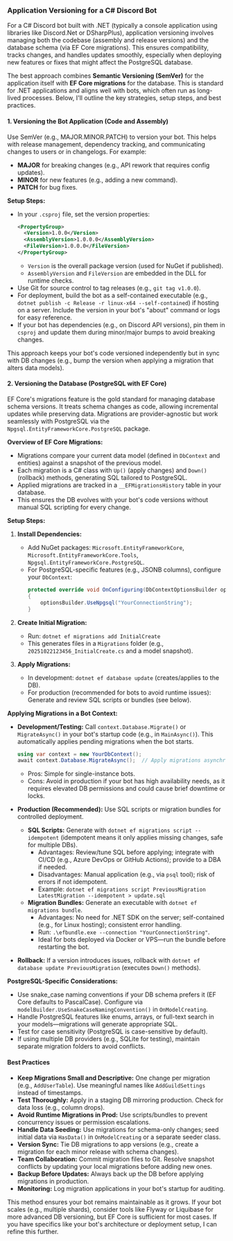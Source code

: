 ### Application Versioning for a C# Discord Bot

For a C# Discord bot built with .NET (typically a console application using libraries like Discord.Net or DSharpPlus), application versioning involves managing both the codebase (assembly and release versions) and the database schema (via EF Core migrations). This ensures compatibility, tracks changes, and handles updates smoothly, especially when deploying new features or fixes that might affect the PostgreSQL database.

The best approach combines **Semantic Versioning (SemVer)** for the application itself with **EF Core migrations** for the database. This is standard for .NET applications and aligns well with bots, which often run as long-lived processes. Below, I'll outline the key strategies, setup steps, and best practices.

#### 1. Versioning the Bot Application (Code and Assembly)
Use SemVer (e.g., MAJOR.MINOR.PATCH) to version your bot. This helps with release management, dependency tracking, and communicating changes to users or in changelogs. For example:
- **MAJOR** for breaking changes (e.g., API rework that requires config updates).
- **MINOR** for new features (e.g., adding a new command).
- **PATCH** for bug fixes.

**Setup Steps:**
- In your `.csproj` file, set the version properties:
  ```xml
  <PropertyGroup>
    <Version>1.0.0</Version>
    <AssemblyVersion>1.0.0.0</AssemblyVersion>
    <FileVersion>1.0.0.0</FileVersion>
  </PropertyGroup>
  ```
  - `Version` is the overall package version (used for NuGet if published).
  - `AssemblyVersion` and `FileVersion` are embedded in the DLL for runtime checks.
- Use Git for source control to tag releases (e.g., `git tag v1.0.0`).
- For deployment, build the bot as a self-contained executable (e.g., `dotnet publish -c Release -r linux-x64 --self-contained`) if hosting on a server. Include the version in your bot's "about" command or logs for easy reference.
- If your bot has dependencies (e.g., on Discord API versions), pin them in `csproj` and update them during minor/major bumps to avoid breaking changes.

This approach keeps your bot's code versioned independently but in sync with DB changes (e.g., bump the version when applying a migration that alters data models).

#### 2. Versioning the Database (PostgreSQL with EF Core)
EF Core's migrations feature is the gold standard for managing database schema versions. It treats schema changes as code, allowing incremental updates while preserving data. Migrations are provider-agnostic but work seamlessly with PostgreSQL via the `Npgsql.EntityFrameworkCore.PostgreSQL` package.

**Overview of EF Core Migrations:**
- Migrations compare your current data model (defined in `DbContext` and entities) against a snapshot of the previous model.
- Each migration is a C# class with `Up()` (apply changes) and `Down()` (rollback) methods, generating SQL tailored to PostgreSQL.
- Applied migrations are tracked in a `__EFMigrationsHistory` table in your database.
- This ensures the DB evolves with your bot's code versions without manual SQL scripting for every change.

**Setup Steps:**
1. **Install Dependencies:**
   - Add NuGet packages: `Microsoft.EntityFrameworkCore`, `Microsoft.EntityFrameworkCore.Tools`, `Npgsql.EntityFrameworkCore.PostgreSQL`.
   - For PostgreSQL-specific features (e.g., JSONB columns), configure your `DbContext`:
     ```csharp
     protected override void OnConfiguring(DbContextOptionsBuilder optionsBuilder)
     {
         optionsBuilder.UseNpgsql("YourConnectionString");
     }
     ```

2. **Create Initial Migration:**
   - Run: `dotnet ef migrations add InitialCreate`
   - This generates files in a `Migrations` folder (e.g., `20251022123456_InitialCreate.cs` and a model snapshot).

3. **Apply Migrations:**
   - In development: `dotnet ef database update` (creates/applies to the DB).
   - For production (recommended for bots to avoid runtime issues): Generate and review SQL scripts or bundles (see below).

**Applying Migrations in a Bot Context:**
- **Development/Testing:** Call `context.Database.Migrate()` or `MigrateAsync()` in your bot's startup code (e.g., in `MainAsync()`). This automatically applies pending migrations when the bot starts.
  ```csharp
  using var context = new YourDbContext();
  await context.Database.MigrateAsync();  // Apply migrations asynchronously
  ```
  - Pros: Simple for single-instance bots.
  - Cons: Avoid in production if your bot has high availability needs, as it requires elevated DB permissions and could cause brief downtime or locks.

- **Production (Recommended):** Use SQL scripts or migration bundles for controlled deployment.
  - **SQL Scripts:** Generate with `dotnet ef migrations script --idempotent` (idempotent means it only applies missing changes, safe for multiple DBs).
    - Advantages: Review/tune SQL before applying; integrate with CI/CD (e.g., Azure DevOps or GitHub Actions); provide to a DBA if needed.
    - Disadvantages: Manual application (e.g., via `psql` tool); risk of errors if not idempotent.
    - Example: `dotnet ef migrations script PreviousMigration LatestMigration --idempotent > update.sql`
  - **Migration Bundles:** Generate an executable with `dotnet ef migrations bundle`.
    - Advantages: No need for .NET SDK on the server; self-contained (e.g., for Linux hosting); consistent error handling.
    - Run: `.\efbundle.exe --connection "YourConnectionString"`.
    - Ideal for bots deployed via Docker or VPS—run the bundle before restarting the bot.

- **Rollback:** If a version introduces issues, rollback with `dotnet ef database update PreviousMigration` (executes `Down()` methods).

**PostgreSQL-Specific Considerations:**
- Use snake_case naming conventions if your DB schema prefers it (EF Core defaults to PascalCase). Configure via `modelBuilder.UseSnakeCaseNamingConvention()` in `OnModelCreating`.
- Handle PostgreSQL features like enums, arrays, or full-text search in your models—migrations will generate appropriate SQL.
- Test for case sensitivity (PostgreSQL is case-sensitive by default).
- If using multiple DB providers (e.g., SQLite for testing), maintain separate migration folders to avoid conflicts.

#### Best Practices
- **Keep Migrations Small and Descriptive:** One change per migration (e.g., `AddUserTable`). Use meaningful names like `AddGuildSettings` instead of timestamps.
- **Test Thoroughly:** Apply in a staging DB mirroring production. Check for data loss (e.g., column drops).
- **Avoid Runtime Migrations in Prod:** Use scripts/bundles to prevent concurrency issues or permission escalations.
- **Handle Data Seeding:** Use migrations for schema-only changes; seed initial data via `HasData()` in `OnModelCreating` or a separate seeder class.
- **Version Sync:** Tie DB migrations to app versions (e.g., create a migration for each minor release with schema changes).
- **Team Collaboration:** Commit migration files to Git. Resolve snapshot conflicts by updating your local migrations before adding new ones.
- **Backup Before Updates:** Always back up the DB before applying migrations in production.
- **Monitoring:** Log migration applications in your bot's startup for auditing.

This method ensures your bot remains maintainable as it grows. If your bot scales (e.g., multiple shards), consider tools like Flyway or Liquibase for more advanced DB versioning, but EF Core is sufficient for most cases. If you have specifics like your bot's architecture or deployment setup, I can refine this further.